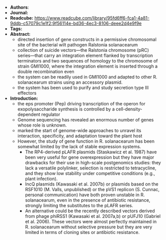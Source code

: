 - **Authors**:
- **Journal:**
- **Readcube:** https://www.readcube.com/library/95fd6ff6-fca1-4a81-9ddb-c57079c1e1f2:9f56114e-bd36-4ec3-8106-deee2d4e9f9e
- **Tags:**
- **Abstract:**
	- directed insertion of gene constructs in a permissive chromosomal site of the bacterial wilt pathogen Ralstonia solanacearum
	- collection of suicide vectors—the Ralstonia chromosome (pRC) series—that carry an integration element flanked by transcription terminators and two sequences of homology to the chromosome of strain GMI1000, where the integration element is inserted through a double recombination even
	- the system can be readily used in GMI1000 and adapted to other R. solanacearum strains using an accessory plasmid.
	- the system has been used to purify and study secretion type III effectors
- **Introduction:**
	- the eps promoter (Pep) driving transcription of the operon for exopolysaccharide synthesis is controlled by a cell-density-dependent regulator
	- Genome sequencing has revealed an enormous number of genes whose role is unknown.
	- marked the start of genome-wide approaches to unravel its interaction, specificity, and adaptation toward the plant host
	- However, the study of gene function in R. solanacearum has been somewhat limited by the lack of stable expression systems.
		- The RP4-derived pLAFR plasmids (Staskawicz et al. 1987) have been very useful for gene overexpression but they have major drawbacks for their use in high-scale postgenomics studies: they lack a versatile polylinker, selection is restricted to tetracycline, and they show low stability under competitive conditions (e.g., plant infection).
		- IncQ plasmids (Kawasaki et al. 2007b) or plasmids based on the RSF1010 (M. Valls, unpublished) or the pVS1 replicon (S. Cunnac, personal communication) have both proven unstable in R. solanacearum, even in the presence of antibiotic resistance, strongly limiting the substitutes to the pLAFR series.
		- An alternative could be the recently described vectors derived from phage phiRSS1 (Kawasaki et al. 2007a,b) or pUFJ10 (Gabriel et al. 2006). These vectors were almost perfectly maintained in R. solanacearum without selective pressure but they are very limited in terms of cloning sites or antibiotic resistance.